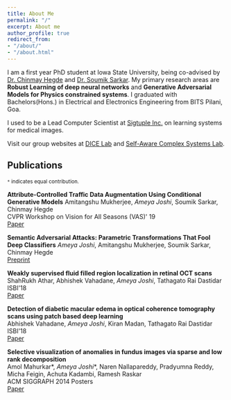 ```yaml
---
title: About Me
permalink: "/"
excerpt: About me
author_profile: true
redirect_from:
- "/about/"
- "/about.html"
---
```


I am a first year PhD student at Iowa State University, being co-advised by [Dr. Chinmay Hegde](http://home.engineering.iastate.edu/~chinmay/) and [Dr. Soumik Sarkar](http://web.me.iastate.edu/soumiks////principal-investigator.html). My primary research areas are **Robust Learning of deep neural networks** and **Generative Adversarial Models for Physics constrained systems**. I graduated with Bachelors(Hons.) in Electrical and Electronics Engineering from BITS Pilani, Goa.

I used to be a Lead Computer Scientist at [Sigtuple Inc.](www.sigtuple.com) on learning systems for medical images.

Visit our group websites at [DICE Lab](http://dice.ece.iastate.edu/) and [Self-Aware Complex Systems Lab](http://web.me.iastate.edu/soumiks////index.html).

## Publications
<small>`*` indicates equal contribution.</small>

**Attribute-Controlled Traffic Data Augmentation Using Conditional Generative Models**
Amitangshu Mukherjee, *Ameya Joshi*,  Soumik Sarkar, Chinmay Hegde <br>
CVPR Workshop on Vision for All Seasons (VAS)' 19 <br>
<a target="_blank" href="publications/attganVAS19.pdf">Paper</a>

**Semantic Adversarial Attacks: Parametric Transformations That Fool Deep Classifiers**
*Ameya Joshi*, Amitangshu Mukherjee, Soumik Sarkar, Chinmay Hegde <br>
<a href="https://arxiv.org/pdf/1904.08489.pdf">Preprint</a>

**Weakly supervised fluid filled region localization in retinal OCT scans**<br>
ShahRukh Athar, Abhishek Vahadane, *Ameya Joshi*, Tathagato Rai Dastidar <br>
ISBI'18<br>
<a target="_blank" href="publications/ISBI18_0472_FI.pdf">Paper</a>


**Detection of diabetic macular edema in optical coherence tomography scans using patch based deep learning**<br>
Abhishek Vahadane, *Ameya Joshi*, Kiran Madan, Tathagato Rai Dastidar<br>
ISBI'18<br>
<a target="_blank" href="publications/ISBI18_0159_FI.pdf">Paper</a>


**Selective visualization of anomalies in fundus images via sparse and low rank decomposition**<br>
Amol Mahurkar\*, *Ameya Joshi*\*, Naren Nallapareddy, Pradyumna Reddy, Micha Feigin, Achuta Kadambi, Ramesh Raskar<br>
ACM SIGGRAPH 2014 Posters<br>
<a href="https://dl.acm.org/citation.cfm?id=2630595">Paper</a>
